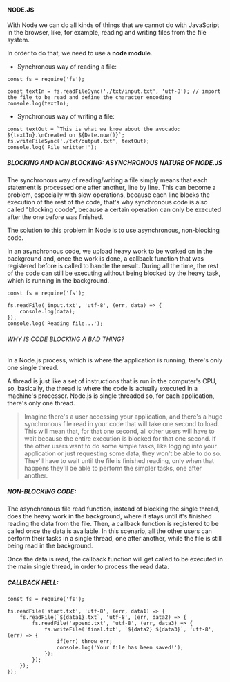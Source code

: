 #### NODE.JS

With Node we can do all kinds of things that we cannot do with JavaScript in the browser, like, for example, reading and writing files from the file system.

In order to do that, we need to use a **node module**.

- Synchronous way of reading a file:

```
const fs = require('fs');

const textIn = fs.readFileSync('./txt/input.txt', 'utf-8'); // import the file to be read and define the character encoding
console.log(textIn);
```

- Synchronous way of writing a file:
```
const textOut = `This is what we know about the avocado: ${textIn}.\nCreated on ${Date.now()}`;
fs.writeFileSync('./txt/output.txt', textOut);
console.log('File written!');
```

##### BLOCKING AND NON BLOCKING: ASYNCHRONOUS NATURE OF NODE.JS

The synchronous way of reading/writing a file simply means that each statement is processed one after another, line by line. This can become a problem, especially with slow operations, because each line blocks the execution of the rest of the code, that's why synchronous code is also called "blocking coode", because a certain operation can only be executed after the one before was finished.

The solution to this problem in Node is to use asynchronous, non-blocking code.

In an asynchronous code, we upload heavy work to be worked on in the background and, once the work is done, a callback function that was registered before is called to handle the result. During all the time, the rest of the code can still be executing without being blocked by the heavy task, which is running in the background.
```
const fs = require('fs');

fs.readFile('input.txt', 'utf-8', (err, data) => {
    console.log(data);
});
console.log('Reading file...');
```
###### *WHY IS CODE BLOCKING A BAD THING?*
In a Node.js process, which is where the application is running, there's only one single thread.

A thread is just like a set of instructions that is run in the computer's CPU, so, basically, the thread is where the code is actually executed in a machine's processor. Node.js is single threaded so, for each application, there's only one thread.

> Imagine there's a user accessing your application, and there's a huge synchronous file read in your code that will take one second to load. This will mean that, for that one second, all other users will have to wait because the entire execution is blocked for that one second. If the other users want to do some simple tasks, like logging into your application or just requesting some data, they won't be able to do so. They'll have to wait until the file is finished reading, only when that happens they'll be able to perform the simpler tasks, one after another.

##### NON-BLOCKING CODE:
The asynchronous file read function, instead of blocking the single thread, does the heavy work in the background, where it stays until it's finished reading the data from the file. Then, a callback function is registered to be called once the data is available. In this scenario, all the other users can perform their tasks in a single thread, one after another, while the file is still being read in the background.

Once the data is read, the callback function will get called to be executed in the main single thread, in order to process the read data.

##### CALLBACK HELL:
```
const fs = require('fs');

fs.readFile('start.txt', 'utf-8', (err, data1) => {
    fs.readFile(`${data1}.txt`, 'utf-8', (err, data2) => {
        fs.readFile('append.txt', 'utf-8', (err, data3) => {
            fs.writeFile('final.txt', `${data2} ${data3}`, 'utf-8', (err) => {
                if(err) throw err;
                console.log('Your file has been saved!');
            });
        });
    });
});
```
